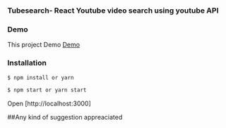 ### Tubesearch- React Youtube video search using youtube API 


### Demo
This project Demo [Demo](https://rahadkc.github.io/tubesearch/)

### Installation



```sh
$ npm install or yarn
```
```sh
$ npm start or yarn start
```

Open [http://localhost:3000]


##Any kind of suggestion appreaciated

